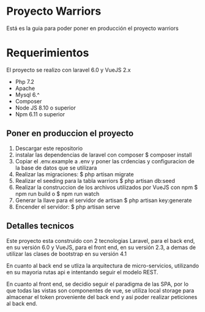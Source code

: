 # Proyecto Warriors

Está es la guia para poder poner en producción el proyecto warriors


# Requerimientos

El proyecto se realizo con laravel 6.0 y VueJS 2.x

 - Php 7.2
 - Apache
 - Mysql 6.^
 - Composer
 - Node JS 8.10 o superior
 - Npm 6.11 o superior

## Poner en produccion el proyecto

 1. Descargar este repositorio
 2. instalar las dependencias de laravel con composer
    $ composer install
3. Copiar el .env.example a .env y poner las crdencias y configuracion de la base de datos que se utilizara
4.  Realizar las migraciones:
	$ php artisan migrate
5. Realizar el seeding para la tabla warriors
	$ php artisan db:seed
6. Realizar la construccion de los archivos utilizados por VueJS con npm
	$ npm run build  o $ npm run watch
7. Generar la llave para el servidor de artisan
	$ php artisan key:generate
8. Encender el servidor:
	$ php artisan serve

## Detalles tecnicos

Este proyecto esta construido con 2 tecnologias Laravel, para el back end,  en su versión 6.0 y VueJS, para el front end, en su versión 2.3, a demas de utilizar las clases de bootstrap en su versión 4.1

En cuanto al back end se utliza la arquitectura de micro-servicios, utilizando en su mayoria rutas api e intentando seguir el modelo REST.

En cuanto al front end, se decidio seguir el paradigma de las SPA, por lo que todas las vistas son componentes de vue, se utiliza local storage para almacenar el token proveniente del back end y así poder realizar peticiones al back end.
 
